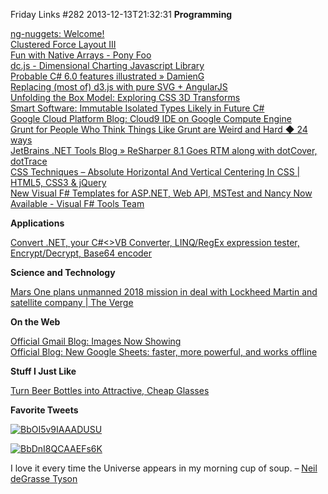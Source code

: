 Friday Links #282
2013-12-13T21:32:31
**Programming**

[ng-nuggets: Welcome!](http://ng.malsup.com/?utm_source=The+Web+Weekly+Newsletter&utm_campaign=92d3f9f6ab-The_Web_Weekly_Edition_4&utm_medium=email&utm_term=0_8ad074a071-92d3f9f6ab-100366213)  
[Clustered Force Layout III](http://bl.ocks.org/mbostock/7881887)  
[Fun with Native Arrays - Pony Foo](http://blog.ponyfoo.com/2013/11/19/fun-with-native-arrays)  
[dc.js - Dimensional Charting Javascript Library](http://nickqizhu.github.io/dc.js/)  
[Probable C# 6.0 features illustrated » DamienG](http://damieng.com/blog/2013/12/09/probable-c-6-0-features-illustrated?utm_source=feedburner&utm_medium=feed&utm_campaign=Feed%3A+DamienG+%28DamienG%29)  
[Replacing (most of) d3.js with pure SVG + AngularJS](http://alexandros.resin.io/angular-d3-svg/?utm_source=ng-newsletter&utm_campaign=6c8263640f-AngularJS_Week_of_12_0312_2_2013&utm_medium=email&utm_term=0_fa61364f13-6c8263640f-88880093&goal=0_fa61364f13-6c8263640f-88880093)  
[Unfolding the Box Model: Exploring CSS 3D Transforms](http://rupl.github.io/unfold/)  
[Smart Software: Immutable Isolated Types Likely in Future C#](http://wesnerm.blogs.com/net_undocumented/2013/12/immutable-isolated-types-highly-likely-in-future-c.html)  
[Google Cloud Platform Blog: Cloud9 IDE on Google Compute Engine](http://googlecloudplatform.blogspot.com/2013/12/cloud9-ide-on-google-compute-engine.html)  
[Grunt for People Who Think Things Like Grunt are Weird and Hard ◆ 24 ways](http://24ways.org/2013/grunt-is-not-weird-and-hard/)  
[JetBrains .NET Tools Blog » ReSharper 8.1 Goes RTM along with dotCover, dotTrace](http://blogs.jetbrains.com/dotnet/2013/12/resharper-81-goes-rtm-along-with-dotcover-dottrace/)  
[CSS Techniques – Absolute Horizontal And Vertical Centering In CSS | HTML5, CSS3 & jQuery ](http://www.css-jquery-design.com/2013/12/css-techniques-absolute-horizontal-and-vertical-centering-in-css/?utm_source=The+Web+Weekly+Newsletter&utm_campaign=92d3f9f6ab-The_Web_Weekly_Edition_4&utm_medium=email&utm_term=0_8ad074a071-92d3f9f6ab-100366213)  
[New Visual F# Templates for ASP.NET, Web API, MSTest and Nancy Now Available - Visual F# Tools Team ](http://blogs.msdn.com/b/fsharpteam/archive/2013/12/12/new-visual-f-templates-for-asp-net-web-api-mstest-and-nancy-now-available.aspx)

**Applications**

[Convert .NET, your C#<>VB Converter, LINQ/RegEx expression tester, Encrypt/Decrypt, Base64 encoder](http://coolthingoftheday.blogspot.com/2013/12/convert-net-your-c-converter-linqregex.html)

**Science and Technology**

[Mars One plans unmanned 2018 mission in deal with Lockheed Martin and satellite company | The Verge](http://www.theverge.com/2013/12/10/5193110/mars-one-plans-2013-mission-with-lockheed-martin-and-sstl?utm_source=twitterfeed&utm_medium=twitter)

**On the Web**

[Official Gmail Blog: Images Now Showing](http://gmailblog.blogspot.com/2013/12/images-now-showing.html)  
[Official Blog: New Google Sheets: faster, more powerful, and works offline](http://googleblog.blogspot.com/2013/12/new-google-sheets-faster-more-powerful.html)

**Stuff I Just Like**

[Turn Beer Bottles into Attractive, Cheap Glasses](http://lifehacker.com/turn-beer-bottles-into-attractive-cheap-glasses-1478025511)

**Favorite Tweets**

[![BbOI5v9IAAADUSU](http://mike-ward.net/content/images/blog/Windows-Live-Writer/Friday-Links-282_E61B/BbOI5v9IAAADUSU_5.jpg)](https://twitter.com/SciencePorn/status/410822516786335744)

[![BbDnI8QCAAEFs6K](http://mike-ward.net/content/images/blog/Windows-Live-Writer/Friday-Links-282_E61B/BbDnI8QCAAEFs6K_thumb.jpg)](http://mike-ward.net/content/images/blog/Windows-Live-Writer/Friday-Links-282_E61B/BbDnI8QCAAEFs6K_2.jpg)

I love it every time the Universe appears in my morning cup of soup. – [Neil deGrasse Tyson](https://twitter.com/neiltyson/status/410081707493052417)
